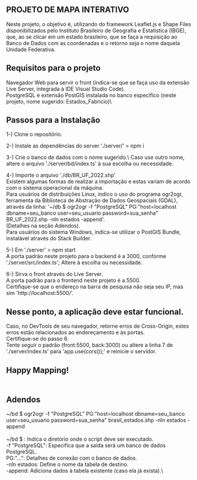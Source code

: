 PROJETO DE MAPA INTERATIVO 
-------------------------

Neste projeto, o objetivo é, utilizando do framework Leaflet.js e Shape Files disponibilizados pelo Instituto Brasileiro de Geografia e Estatística (IBGE),
que, ao se clicar em um estado brasileiro, que se faça a requisição ao Banco de Dados com as coordenadas e o retorno seja o nome daquela Unidade Federativa.


Requisitos para o projeto
-------------------------
Navegador Web para servir o front (indica-se que se faça uso da extensão Live Server, integrada à IDE Visual Studio Code).\
PostgreSQL e extensão PostGIS instalada no banco específico (neste projeto, nome sugerido: Estados_Fabricio)\


Passos para a Instalação
------------------------

1-) Clone o repositório.

2-) Instale as dependências do server  './server/' > npm i 

3-) Crie o banco de dados com o nome sugerido.\ 
Caso use outro nome, altere o arquivo './server/bd/index.ts' à sua escolha ou necessidade.

4-) Importe o arquivo './db/BR_UF_2022.shp'\
Existem algumas formas de realizar a importação e estas variam de acordo com o sistema operacional da máquina.\
Para usuários de distribuições Linux, indico o uso do programa ogr2ogr, ferramenta da Biblioteca de Abstração de Dados Geospaciais (GDAL),
através da linha: '~/db $ ogr2ogr -f "PostgreSQL" PG:"host=localhost dbname=seu_banco user=seu_usuario password=sua_senha" BR_UF_2022.shp -nln estados -append'.\
(Detalhes na seção Adendos).\
Para usuários do sistema Windows, indica-se utilizar o PostGIS Bundle, instalável através do Stack Builder.

5-) Em './server' > npm start \
A porta padrão neste projeto para o backend é a 3000, conforme './server/src/index.ts'; Altere à escolha ou necessidade.

6-) Sirva o front através do Live Server.\
A porta padrão para o frontend neste projeto é a 5500.\
Certifique-se que o endereço na barra de pesquisa não seja seu IP, mas sim 'http://localhost:5500/'.

Nesse ponto, a aplicação deve estar funcional.
----------------------------------------------

Caso, no DevTools de seu navegador, retorne erros de Cross-Origin, estes erros estão relacionados ao endereçamento e às portas.\
Certifique-se do passo 6.\
Tente seguir o padrão (front:5500, back:3000) ou altere a linha 7 de './server/index.ts' para 'app.use(cors());' e reinicie o servidor.


Happy Mapping!
-------------

\
Adendos
--------

~/bd $ ogr2ogr -f "PostgreSQL" PG:"host=localhost dbname=seu_banco user=seu_usuario password=sua_senha" brasil_estados.shp -nln estados -append\
\
~/bd $ : Indica o diretório onde o script deve ser executado. \
-f "PostgreSQL": Especifica que a saída será um banco de dados PostgreSQL.\
PG:"...": Detalhes de conexão com o banco de dados.\
-nln estados: Define o nome da tabela de destino.\
-append: Adiciona dados à tabela existente (caso ela já exista).\
